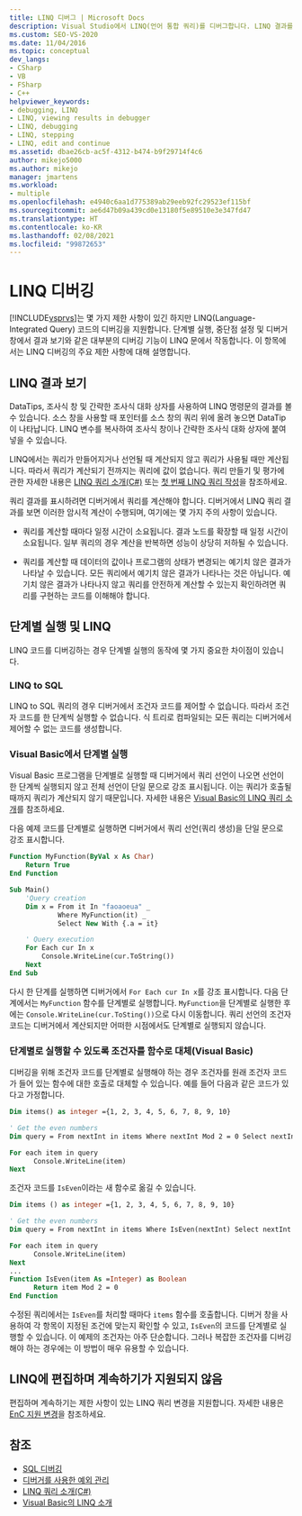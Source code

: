 ```yaml
---
title: LINQ 디버그 | Microsoft Docs
description: Visual Studio에서 LINQ(언어 통합 쿼리)를 디버그합니다. LINQ 결과를 봅니다. LINQ 코드를 한 단계씩 실행할 때 동작 차이점을 이해합니다.
ms.custom: SEO-VS-2020
ms.date: 11/04/2016
ms.topic: conceptual
dev_langs:
- CSharp
- VB
- FSharp
- C++
helpviewer_keywords:
- debugging, LINQ
- LINQ, viewing results in debugger
- LINQ, debugging
- LINQ, stepping
- LINQ, edit and continue
ms.assetid: dbae26cb-ac5f-4312-b474-b9f29714f4c6
author: mikejo5000
ms.author: mikejo
manager: jmartens
ms.workload:
- multiple
ms.openlocfilehash: e4940c6aa1d775389ab29eeb92fc29523ef115bf
ms.sourcegitcommit: ae6d47b09a439cd0e13180f5e89510e3e347fd47
ms.translationtype: HT
ms.contentlocale: ko-KR
ms.lasthandoff: 02/08/2021
ms.locfileid: "99872653"
---
```

# <a name="debugging-linq"></a>LINQ 디버깅
[!INCLUDE[vsprvs](../code-quality/includes/vsprvs_md.md)]는 몇 가지 제한 사항이 있긴 하지만 LINQ(Language-Integrated Query) 코드의 디버깅을 지원합니다. 단계별 실행, 중단점 설정 및 디버거 창에서 결과 보기와 같은 대부분의 디버깅 기능이 LINQ 문에서 작동합니다. 이 항목에서는 LINQ 디버깅의 주요 제한 사항에 대해 설명합니다.

## <a name="viewing-linq-results"></a><a name="BKMK_ViewingLINQResults"></a> LINQ 결과 보기
 DataTips, 조사식 창 및 간략한 조사식 대화 상자를 사용하여 LINQ 명령문의 결과를 볼 수 있습니다. 소스 창을 사용할 때 포인터를 소스 창의 쿼리 위에 올려 놓으면 DataTip이 나타납니다. LINQ 변수를 복사하여 조사식 창이나 간략한 조사식 대화 상자에 붙여 넣을 수 있습니다.

 LINQ에서는 쿼리가 만들어지거나 선언될 때 계산되지 않고 쿼리가 사용될 때만 계산됩니다. 따라서 쿼리가 계산되기 전까지는 쿼리에 값이 없습니다. 쿼리 만들기 및 평가에 관한 자세한 내용은 [LINQ 쿼리 소개(C#)](/dotnet/csharp/programming-guide/concepts/linq/introduction-to-linq-queries) 또는 [첫 번째 LINQ 쿼리 작성](/dotnet/visual-basic/programming-guide/concepts/linq/writing-your-first-linq-query)을 참조하세요.

 쿼리 결과를 표시하려면 디버거에서 쿼리를 계산해야 합니다. 디버거에서 LINQ 쿼리 결과를 보면 이러한 암시적 계산이 수행되며, 여기에는 몇 가지 주의 사항이 있습니다.

- 쿼리를 계산할 때마다 일정 시간이 소요됩니다. 결과 노드를 확장할 때 일정 시간이 소요됩니다. 일부 쿼리의 경우 계산을 반복하면 성능이 상당히 저하될 수 있습니다.

- 쿼리를 계산할 때 데이터의 값이나 프로그램의 상태가 변경되는 예기치 않은 결과가 나타날 수 있습니다. 모든 쿼리에서 예기치 않은 결과가 나타나는 것은 아닙니다. 예기치 않은 결과가 나타나지 않고 쿼리를 안전하게 계산할 수 있는지 확인하려면 쿼리를 구현하는 코드를 이해해야 합니다.

## <a name="stepping-and-linq"></a><a name="BKMK_SteppingAndLinq"></a> 단계별 실행 및 LINQ
 LINQ 코드를 디버깅하는 경우 단계별 실행의 동작에 몇 가지 중요한 차이점이 있습니다.

### <a name="linq-to-sql"></a>LINQ to SQL
 LINQ to SQL 쿼리의 경우 디버거에서 조건자 코드를 제어할 수 없습니다. 따라서 조건자 코드를 한 단계씩 실행할 수 없습니다. 식 트리로 컴파일되는 모든 쿼리는 디버거에서 제어할 수 없는 코드를 생성합니다.

### <a name="stepping-in-visual-basic"></a>Visual Basic에서 단계별 실행
 Visual Basic 프로그램을 단계별로 실행할 때 디버거에서 쿼리 선언이 나오면 선언이 한 단계씩 실행되지 않고 전체 선언이 단일 문으로 강조 표시됩니다. 이는 쿼리가 호출될 때까지 쿼리가 계산되지 않기 때문입니다. 자세한 내용은 [Visual Basic의 LINQ 쿼리 소개](/dotnet/visual-basic/programming-guide/language-features/linq/introduction-to-linq)를 참조하세요.

 다음 예제 코드를 단계별로 실행하면 디버거에서 쿼리 선언(쿼리 생성)을 단일 문으로 강조 표시합니다.

```vb
Function MyFunction(ByVal x As Char)
    Return True
End Function

Sub Main()
    'Query creation
    Dim x = From it In "faoaoeua" _
            Where MyFunction(it) _
            Select New With {.a = it}

    ' Query execution
    For Each cur In x
        Console.WriteLine(cur.ToString())
    Next
End Sub
```

 다시 한 단계를 실행하면 디버거에서 `For Each cur In x`를 강조 표시합니다. 다음 단계에서는 `MyFunction` 함수를 단계별로 실행합니다. `MyFunction`을 단계별로 실행한 후에는 `Console.WriteLine(cur.ToSting())`으로 다시 이동합니다. 쿼리 선언의 조건자 코드는 디버거에서 계산되지만 어떠한 시점에서도 단계별로 실행되지 않습니다.

### <a name="replacing-a-predicate-with-a-function-to-enable-stepping-visual-basic"></a>단계별로 실행할 수 있도록 조건자를 함수로 대체(Visual Basic)
 디버깅을 위해 조건자 코드를 단계별로 실행해야 하는 경우 조건자를 원래 조건자 코드가 들어 있는 함수에 대한 호출로 대체할 수 있습니다. 예를 들어 다음과 같은 코드가 있다고 가정합니다.

```vb
Dim items() as integer ={1, 2, 3, 4, 5, 6, 7, 8, 9, 10}

' Get the even numbers
Dim query = From nextInt in items Where nextInt Mod 2 = 0 Select nextInt

For each item in query
      Console.WriteLine(item)
Next
```

 조건자 코드를 `IsEven`이라는 새 함수로 옮길 수 있습니다.

```vb
Dim items () as integer ={1, 2, 3, 4, 5, 6, 7, 8, 9, 10}

' Get the even numbers
Dim query = From nextInt in items Where IsEven(nextInt) Select nextInt

For each item in query
      Console.WriteLine(item)
Next
...
Function IsEven(item As =Integer) as Boolean
      Return item Mod 2 = 0
End Function
```

 수정된 쿼리에서는 `IsEven`를 처리할 때마다 `items` 함수를 호출합니다. 디버거 창을 사용하여 각 항목이 지정된 조건에 맞는지 확인할 수 있고, `IsEven`의 코드를 단계별로 실행할 수 있습니다. 이 예제의 조건자는 아주 단순합니다. 그러나 복잡한 조건자를 디버깅해야 하는 경우에는 이 방법이 매우 유용할 수 있습니다.

## <a name="edit-and-continue-not-supported-for-linq"></a><a name="BKMK_EditandContinueNotSupportedforLINQ"></a> LINQ에 편집하며 계속하기가 지원되지 않음
 편집하며 계속하기는 제한 사항이 있는 LINQ 쿼리 변경을 지원합니다. 자세한 내용은 [EnC 지원 변경](https://github.com/dotnet/roslyn/blob/master/docs/wiki/EnC-Supported-Edits.md)을 참조하세요.

## <a name="see-also"></a>참조

- [SQL 디버깅](/previous-versions/visualstudio/visual-studio-2010/zefbf0t6\(v\=vs.100\))
- [디버거를 사용한 예외 관리](../debugger/managing-exceptions-with-the-debugger.md)
- [LINQ 쿼리 소개(C#)](/dotnet/csharp/programming-guide/concepts/linq/introduction-to-linq-queries)
- [Visual Basic의 LINQ 소개](/dotnet/visual-basic/programming-guide/language-features/linq/introduction-to-linq)
